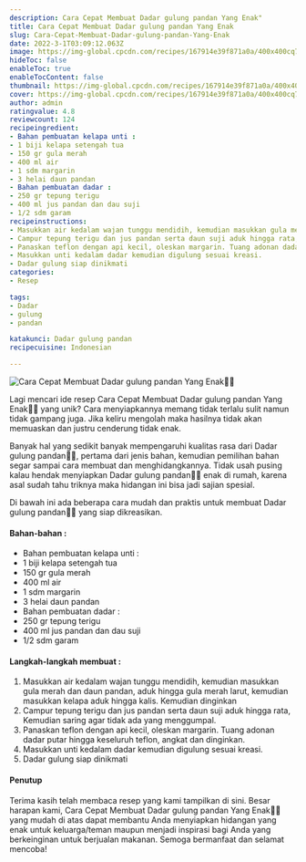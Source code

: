 ```yaml
---
description: Cara Cepat Membuat Dadar gulung pandan Yang Enak"
title: Cara Cepat Membuat Dadar gulung pandan Yang Enak
slug: Cara-Cepat-Membuat-Dadar-gulung-pandan-Yang-Enak
date: 2022-3-1T03:09:12.063Z
image: https://img-global.cpcdn.com/recipes/167914e39f871a0a/400x400cq70/photo.jpg
hideToc: false
enableToc: true
enableTocContent: false
thumbnail: https://img-global.cpcdn.com/recipes/167914e39f871a0a/400x400cq70/photo.jpg
cover: https://img-global.cpcdn.com/recipes/167914e39f871a0a/400x400cq70/photo.jpg
author: admin
ratingvalue: 4.8
reviewcount: 124
recipeingredient:
- Bahan pembuatan kelapa unti :
- 1 biji kelapa setengah tua
- 150 gr gula merah
- 400 ml air
- 1 sdm margarin
- 3 helai daun pandan
- Bahan pembuatan dadar :
- 250 gr tepung terigu
- 400 ml jus pandan dan dau suji
- 1/2 sdm garam
recipeinstructions:
- Masukkan air kedalam wajan tunggu mendidih, kemudian masukkan gula merah dan daun pandan, aduk hingga gula merah larut, kemudian masukkan kelapa aduk hingga kalis. Kemudian dinginkan
- Campur tepung terigu dan jus pandan serta daun suji aduk hingga rata, Kemudian saring agar tidak ada yang menggumpal.
- Panaskan teflon dengan api kecil, oleskan margarin. Tuang adonan dadar putar hingga keseluruh teflon, angkat dan dinginkan.
- Masukkan unti kedalam dadar kemudian digulung sesuai kreasi.
- Dadar gulung siap dinikmati
categories:
- Resep

tags:
- Dadar
- gulung
- pandan

katakunci: Dadar gulung pandan
recipecuisine: Indonesian

---
```


![Cara Cepat Membuat Dadar gulung pandan Yang Enak👩‍🍳](https://img-global.cpcdn.com/recipes/167914e39f871a0a/400x400cq70/photo.jpg)

Lagi mencari ide resep Cara Cepat Membuat Dadar gulung pandan Yang Enak👩‍🍳 yang unik? Cara menyiapkannya memang tidak terlalu sulit namun tidak gampang juga. Jika keliru mengolah maka hasilnya tidak akan memuaskan dan justru cenderung tidak enak.

Banyak hal yang sedikit banyak mempengaruhi kualitas rasa dari Dadar gulung pandan👩‍🍳, pertama dari jenis bahan, kemudian pemilihan bahan segar sampai cara membuat dan menghidangkannya. Tidak usah pusing kalau hendak menyiapkan Dadar gulung pandan👩‍🍳 enak di rumah, karena asal sudah tahu triknya maka hidangan ini bisa jadi sajian spesial.

Di bawah ini ada beberapa cara mudah dan praktis untuk membuat Dadar gulung pandan👩‍🍳 yang siap dikreasikan.

<!--inarticleads1-->

#### Bahan-bahan :

- Bahan pembuatan kelapa unti :
- 1 biji kelapa setengah tua
- 150 gr gula merah
- 400 ml air
- 1 sdm margarin
- 3 helai daun pandan
- Bahan pembuatan dadar :
- 250 gr tepung terigu
- 400 ml jus pandan dan dau suji
- 1/2 sdm garam

<!--inarticleads2-->

#### Langkah-langkah membuat :

1. Masukkan air kedalam wajan tunggu mendidih, kemudian masukkan gula merah dan daun pandan, aduk hingga gula merah larut, kemudian masukkan kelapa aduk hingga kalis. Kemudian dinginkan
1. Campur tepung terigu dan jus pandan serta daun suji aduk hingga rata, Kemudian saring agar tidak ada yang menggumpal.
1. Panaskan teflon dengan api kecil, oleskan margarin. Tuang adonan dadar putar hingga keseluruh teflon, angkat dan dinginkan.
1. Masukkan unti kedalam dadar kemudian digulung sesuai kreasi.
1. Dadar gulung siap dinikmati

#### Penutup

Terima kasih telah membaca resep yang kami tampilkan di sini. Besar harapan kami, Cara Cepat Membuat Dadar gulung pandan Yang Enak👩‍🍳 yang mudah di atas dapat membantu Anda menyiapkan hidangan yang enak untuk keluarga/teman maupun menjadi inspirasi bagi Anda yang berkeinginan untuk berjualan makanan. Semoga bermanfaat dan selamat mencoba!